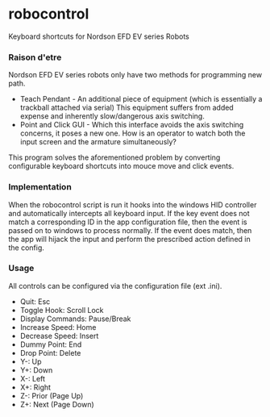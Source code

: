 # robocontrol
Keyboard shortcuts for Nordson EFD EV series Robots

### Raison d'etre
Nordson EFD EV series robots only have two methods for programming new path.
* Teach Pendant - An additional piece of equipment (which is essentially a trackball attached via serial) This equipment suffers from added expense and inherently slow/dangerous axis switching.
* Point and Click GUI - Which this interface avoids the axis switching concerns, it poses a new one. How is an operator to watch both the input screen and the armature simultaneously?

This program solves the aforementioned problem by converting configurable keyboard shortcuts into mouce move and click events.

### Implementation
When the robocontrol script is run it hooks into the windows HID controller and automatically intercepts all keyboard input. If the key event does not match a corresponding ID in the app configuration file, then the event is passed on to windows to process normally. If the event does match, then the app will hijack the input and perform the prescribed action defined in the config.

### Usage
All controls can be configured via the configuration file (ext .ini).

* Quit: Esc
* Toggle Hook: Scroll Lock
* Display Commands: Pause/Break
* Increase Speed: Home
* Decrease Speed: Insert
* Dummy Point: End
* Drop Point: Delete
* Y-: Up
* Y+: Down
* X-: Left
* X+: Right
* Z-: Prior (Page Up)
* Z+: Next (Page Down)